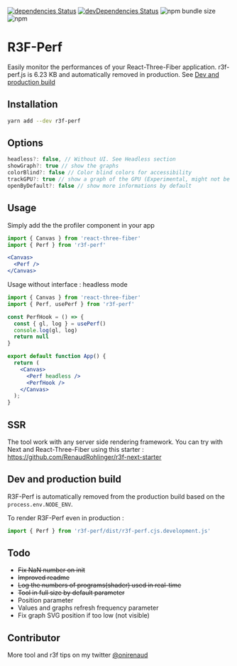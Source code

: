 [![dependencies Status](https://status.david-dm.org/gh/RenaudROHLINGER/r3f-perf.svg)](https://david-dm.org/RenaudROHLINGER/r3f-perf) [![devDependencies Status](https://status.david-dm.org/gh/RenaudROHLINGER/r3f-perf.svg?type=dev)](https://david-dm.org/RenaudROHLINGER/r3f-perf?type=dev) ![npm bundle size](https://img.shields.io/bundlephobia/minzip/r3f-perf) ![npm](https://img.shields.io/npm/dw/r3f-perf)
# R3F-Perf 

Easily monitor the performances of your React-Three-Fiber application.
r3f-perf.js is 6.23 KB and automatically removed in production. See [Dev and production build](#dev-and-production-build)


## Installation
```bash
yarn add --dev r3f-perf
```
## Options
```jsx
headless?: false, // Without UI. See Headless section
showGraph?: true // show the graphs
colorBlind?: false // Color blind colors for accessibility
trackGPU?: true // show a graph of the GPU (Experimental, might not be relevant)
openByDefault?: false // show more informations by default
```

## Usage
Simply add the the profiler component in your app
```jsx
import { Canvas } from 'react-three-fiber'
import { Perf } from 'r3f-perf'

<Canvas>
  <Perf />
</Canvas>
```

Usage without interface : headless mode
```jsx
import { Canvas } from 'react-three-fiber'
import { Perf, usePerf } from 'r3f-perf'

const PerfHook = () => {
  const { gl, log } = usePerf()
  console.log(gl, log)
  return null
}

export default function App() {
  return (
    <Canvas>
      <Perf headless />
      <PerfHook />
    </Canvas>
  );
}

```

## SSR
The tool work with any server side rendering framework. You can try with Next and React-Three-Fiber using this starter :
https://github.com/RenaudRohlinger/r3f-next-starter

## Dev and production build
R3F-Perf is automatically removed from the production build based on the `process.env.NODE_ENV`.

To render R3F-Perf even in production :
```jsx
import { Perf } from 'r3f-perf/dist/r3f-perf.cjs.development.js'
```


## Todo
- ~~Fix NaN number on init~~
- ~~Improved readme~~
- ~~Log the numbers of programs(shader) used  in real-time~~
- ~~Tool in full size by default parameter~~
- Position parameter
- Values and graphs refresh frequency parameter
- Fix graph SVG position if too low (not visible)


## Contributor
More tool and r3f tips on my twitter [@onirenaud](https://twitter.com/onirenaud)